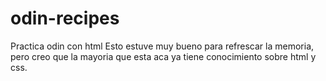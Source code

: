 # odin-recipes
Practica odin con html 
Esto estuve muy bueno para refrescar la memoria, pero creo que la mayoria que esta aca ya tiene conocimiento sobre html y css.